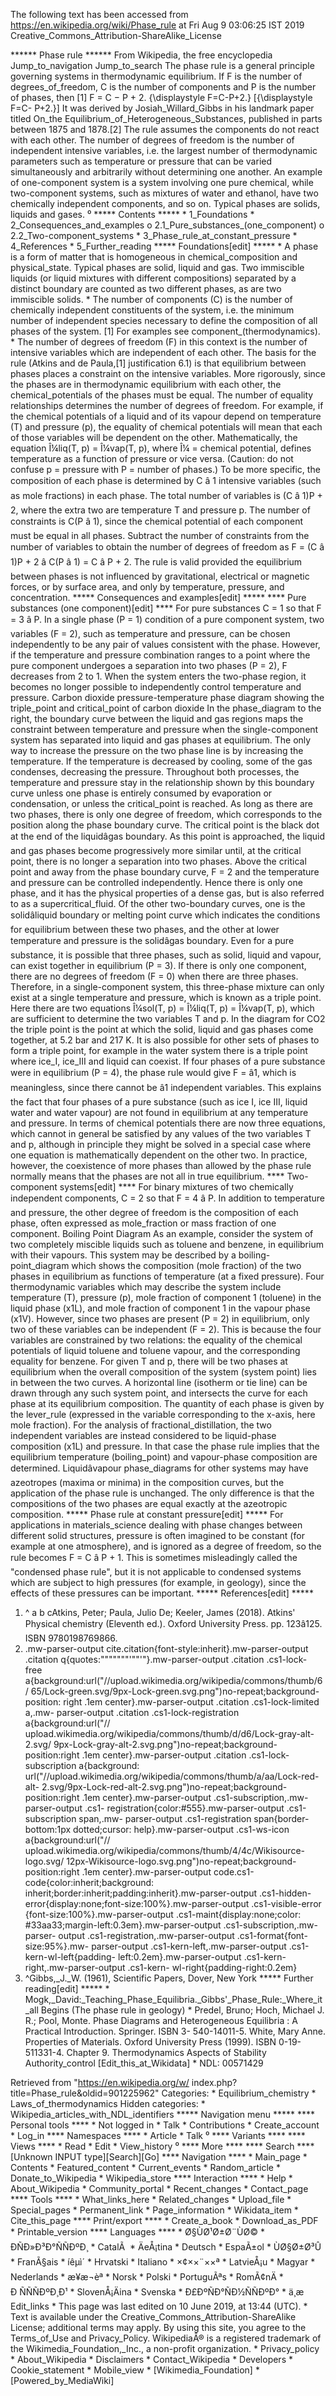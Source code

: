 The following text has been accessed from https://en.wikipedia.org/wiki/Phase_rule at Fri Aug 9 03:06:25 IST 2019
Creative_Commons_Attribution-ShareAlike_License




















****** Phase rule ******
From Wikipedia, the free encyclopedia
Jump_to_navigation Jump_to_search
The phase rule is a general principle governing systems in thermodynamic
equilibrium. If F is the number of degrees_of_freedom, C is the number of
components and P is the number of phases, then [1]
         F = C &#x2212; P + 2.   {\displaystyle F=C-P+2.}  [{\displaystyle F=C-
      P+2.}]
It was derived by Josiah_Willard_Gibbs in his landmark paper titled On_the
Equilibrium_of_Heterogeneous_Substances, published in parts between 1875 and
1878.[2] The rule assumes the components do not react with each other.
The number of degrees of freedom is the number of independent intensive
variables, i.e. the largest number of thermodynamic parameters such as
temperature or pressure that can be varied simultaneously and arbitrarily
without determining one another. An example of one-component system is a system
involving one pure chemical, while two-component systems, such as mixtures of
water and ethanol, have two chemically independent components, and so on.
Typical phases are solids, liquids and gases.
⁰
***** Contents *****
    * 1_Foundations
    * 2_Consequences_and_examples
          o 2.1_Pure_substances_(one_component)
          o 2.2_Two-component_systems
    * 3_Phase_rule_at_constant_pressure
    * 4_References
    * 5_Further_reading
***** Foundations[edit] *****
    * A phase is a form of matter that is homogeneous in chemical_composition
      and physical_state. Typical phases are solid, liquid and gas. Two
      immiscible liquids (or liquid mixtures with different compositions)
      separated by a distinct boundary are counted as two different phases, as
      are two immiscible solids.
    * The number of components (C) is the number of chemically independent
      constituents of the system, i.e. the minimum number of independent
      species necessary to define the composition of all phases of the system.
      [1] For examples see component_(thermodynamics).
    * The number of degrees of freedom (F) in this context is the number of
      intensive variables which are independent of each other.
The basis for the rule (Atkins and de Paula,[1] justification 6.1) is that
equilibrium between phases places a constraint on the intensive variables. More
rigorously, since the phases are in thermodynamic equilibrium with each other,
the chemical_potentials of the phases must be equal. The number of equality
relationships determines the number of degrees of freedom. For example, if the
chemical potentials of a liquid and of its vapour depend on temperature (T) and
pressure (p), the equality of chemical potentials will mean that each of those
variables will be dependent on the other. Mathematically, the equation Î¼liq(T,
p) = Î¼vap(T, p), where Î¼ = chemical potential, defines temperature as a
function of pressure or vice versa. (Caution: do not confuse p = pressure with
P = number of phases.)
To be more specific, the composition of each phase is determined by C â 1
intensive variables (such as mole fractions) in each phase. The total number of
variables is (C â 1)P + 2, where the extra two are temperature T and pressure
p. The number of constraints is C(P â 1), since the chemical potential of
each component must be equal in all phases. Subtract the number of constraints
from the number of variables to obtain the number of degrees of freedom as F =
(C â 1)P + 2 â C(P â 1) = C â P + 2.
The rule is valid provided the equilibrium between phases is not influenced by
gravitational, electrical or magnetic forces, or by surface area, and only by
temperature, pressure, and concentration.
***** Consequences and examples[edit] *****
**** Pure substances (one component)[edit] ****
For pure substances C = 1 so that F = 3 â P. In a single phase (P = 1)
condition of a pure component system, two variables (F = 2), such as
temperature and pressure, can be chosen independently to be any pair of values
consistent with the phase. However, if the temperature and pressure combination
ranges to a point where the pure component undergoes a separation into two
phases (P = 2), F decreases from 2 to 1. When the system enters the two-phase
region, it becomes no longer possible to independently control temperature and
pressure.
Carbon dioxide pressure-temperature phase diagram showing the triple_point and
critical_point of carbon dioxide
In the phase_diagram to the right, the boundary curve between the liquid and
gas regions maps the constraint between temperature and pressure when the
single-component system has separated into liquid and gas phases at
equilibrium. The only way to increase the pressure on the two phase line is by
increasing the temperature. If the temperature is decreased by cooling, some of
the gas condenses, decreasing the pressure. Throughout both processes, the
temperature and pressure stay in the relationship shown by this boundary curve
unless one phase is entirely consumed by evaporation or condensation, or unless
the critical_point is reached. As long as there are two phases, there is only
one degree of freedom, which corresponds to the position along the phase
boundary curve.
The critical point is the black dot at the end of the liquidâgas boundary. As
this point is approached, the liquid and gas phases become progressively more
similar until, at the critical point, there is no longer a separation into two
phases. Above the critical point and away from the phase boundary curve, F = 2
and the temperature and pressure can be controlled independently. Hence there
is only one phase, and it has the physical properties of a dense gas, but is
also referred to as a supercritical_fluid.
Of the other two-boundary curves, one is the solidâliquid boundary or melting
point curve which indicates the conditions for equilibrium between these two
phases, and the other at lower temperature and pressure is the solidâgas
boundary.
Even for a pure substance, it is possible that three phases, such as solid,
liquid and vapour, can exist together in equilibrium (P = 3). If there is only
one component, there are no degrees of freedom (F = 0) when there are three
phases. Therefore, in a single-component system, this three-phase mixture can
only exist at a single temperature and pressure, which is known as a triple
point. Here there are two equations Î¼sol(T, p) = Î¼liq(T, p) = Î¼vap(T, p),
which are sufficient to determine the two variables T and p. In the diagram for
CO2 the triple point is the point at which the solid, liquid and gas phases
come together, at 5.2 bar and 217 K. It is also possible for other sets of
phases to form a triple point, for example in the water system there is a
triple point where ice_I, ice_III and liquid can coexist.
If four phases of a pure substance were in equilibrium (P = 4), the phase rule
would give F = â1, which is meaningless, since there cannot be â1
independent variables. This explains the fact that four phases of a pure
substance (such as ice I, ice III, liquid water and water vapour) are not found
in equilibrium at any temperature and pressure. In terms of chemical potentials
there are now three equations, which cannot in general be satisfied by any
values of the two variables T and p, although in principle they might be solved
in a special case where one equation is mathematically dependent on the other
two. In practice, however, the coexistence of more phases than allowed by the
phase rule normally means that the phases are not all in true equilibrium.
**** Two-component systems[edit] ****
For binary mixtures of two chemically independent components, C = 2 so that F =
4 â P. In addition to temperature and pressure, the other degree of freedom
is the composition of each phase, often expressed as mole_fraction or mass
fraction of one component.
Boiling Point Diagram
As an example, consider the system of two completely miscible liquids such as
toluene and benzene, in equilibrium with their vapours. This system may be
described by a boiling-point_diagram which shows the composition (mole
fraction) of the two phases in equilibrium as functions of temperature (at a
fixed pressure).
Four thermodynamic variables which may describe the system include temperature
(T), pressure (p), mole fraction of component 1 (toluene) in the liquid phase
(x1L), and mole fraction of component 1 in the vapour phase (x1V). However,
since two phases are present (P = 2) in equilibrium, only two of these
variables can be independent (F = 2). This is because the four variables are
constrained by two relations: the equality of the chemical potentials of liquid
toluene and toluene vapour, and the corresponding equality for benzene.
For given T and p, there will be two phases at equilibrium when the overall
composition of the system (system point) lies in between the two curves. A
horizontal line (isotherm or tie line) can be drawn through any such system
point, and intersects the curve for each phase at its equilibrium composition.
The quantity of each phase is given by the lever_rule (expressed in the
variable corresponding to the x-axis, here mole fraction).
For the analysis of fractional_distillation, the two independent variables are
instead considered to be liquid-phase composition (x1L) and pressure. In that
case the phase rule implies that the equilibrium temperature (boiling_point)
and vapour-phase composition are determined.
Liquidâvapour phase_diagrams for other systems may have azeotropes (maxima or
minima) in the composition curves, but the application of the phase rule is
unchanged. The only difference is that the compositions of the two phases are
equal exactly at the azeotropic composition.
***** Phase rule at constant pressure[edit] *****
For applications in materials_science dealing with phase changes between
different solid structures, pressure is often imagined to be constant (for
example at one atmosphere), and is ignored as a degree of freedom, so the rule
becomes
      F = C â P + 1.
This is sometimes misleadingly called the "condensed phase rule", but it is not
applicable to condensed systems which are subject to high pressures (for
example, in geology), since the effects of these pressures can be important.
***** References[edit] *****
   1. ^ a b cAtkins, Peter; Paula, Julio De; Keeler, James (2018). Atkins'
      Physical chemistry (Eleventh ed.). Oxford University Press.
      pp. 123â125. ISBN 9780198769866.
   2. .mw-parser-output cite.citation{font-style:inherit}.mw-parser-output
      .citation q{quotes:"\"""\"""'""'"}.mw-parser-output .citation .cs1-lock-
      free a{background:url("//upload.wikimedia.org/wikipedia/commons/thumb/6/
      65/Lock-green.svg/9px-Lock-green.svg.png")no-repeat;background-position:
      right .1em center}.mw-parser-output .citation .cs1-lock-limited a,.mw-
      parser-output .citation .cs1-lock-registration a{background:url("//
      upload.wikimedia.org/wikipedia/commons/thumb/d/d6/Lock-gray-alt-2.svg/
      9px-Lock-gray-alt-2.svg.png")no-repeat;background-position:right .1em
      center}.mw-parser-output .citation .cs1-lock-subscription a{background:
      url("//upload.wikimedia.org/wikipedia/commons/thumb/a/aa/Lock-red-alt-
      2.svg/9px-Lock-red-alt-2.svg.png")no-repeat;background-position:right
      .1em center}.mw-parser-output .cs1-subscription,.mw-parser-output .cs1-
      registration{color:#555}.mw-parser-output .cs1-subscription span,.mw-
      parser-output .cs1-registration span{border-bottom:1px dotted;cursor:
      help}.mw-parser-output .cs1-ws-icon a{background:url("//
      upload.wikimedia.org/wikipedia/commons/thumb/4/4c/Wikisource-logo.svg/
      12px-Wikisource-logo.svg.png")no-repeat;background-position:right .1em
      center}.mw-parser-output code.cs1-code{color:inherit;background:
      inherit;border:inherit;padding:inherit}.mw-parser-output .cs1-hidden-
      error{display:none;font-size:100%}.mw-parser-output .cs1-visible-error
      {font-size:100%}.mw-parser-output .cs1-maint{display:none;color:
      #33aa33;margin-left:0.3em}.mw-parser-output .cs1-subscription,.mw-parser-
      output .cs1-registration,.mw-parser-output .cs1-format{font-size:95%}.mw-
      parser-output .cs1-kern-left,.mw-parser-output .cs1-kern-wl-left{padding-
      left:0.2em}.mw-parser-output .cs1-kern-right,.mw-parser-output .cs1-kern-
      wl-right{padding-right:0.2em}
   3. ^Gibbs,_J._W. (1961), Scientific Papers, Dover, New York
***** Further reading[edit] *****
    * Mogk,_David:_Teaching_Phase_Equilibria._Gibbs'_Phase_Rule:_Where_it_all
      Begins (The phase rule in geology)
    * Predel, Bruno; Hoch, Michael J. R.; Pool, Monte. Phase Diagrams and
      Heterogeneous Equilibria : A Practical Introduction. Springer. ISBN 3-
      540-14011-5.
White, Mary Anne. Properties of Materials. Oxford University Press (1999).
ISBN 0-19-511331-4.
 Chapter 9. Thermodynamics Aspects of Stability
Authority_control [Edit_this_at_Wikidata]     * NDL: 00571429

Retrieved from "https://en.wikipedia.org/w/
index.php?title=Phase_rule&oldid=901225962"
Categories:
    * Equilibrium_chemistry
    * Laws_of_thermodynamics
Hidden categories:
    * Wikipedia_articles_with_NDL_identifiers
***** Navigation menu *****
**** Personal tools ****
    * Not logged in
    * Talk
    * Contributions
    * Create_account
    * Log_in
**** Namespaces ****
    * Article
    * Talk
⁰
**** Variants ****
**** Views ****
    * Read
    * Edit
    * View_history
⁰
**** More ****
**** Search ****
[Unknown INPUT type][Search][Go]
**** Navigation ****
    * Main_page
    * Contents
    * Featured_content
    * Current_events
    * Random_article
    * Donate_to_Wikipedia
    * Wikipedia_store
**** Interaction ****
    * Help
    * About_Wikipedia
    * Community_portal
    * Recent_changes
    * Contact_page
**** Tools ****
    * What_links_here
    * Related_changes
    * Upload_file
    * Special_pages
    * Permanent_link
    * Page_information
    * Wikidata_item
    * Cite_this_page
**** Print/export ****
    * Create_a_book
    * Download_as_PDF
    * Printable_version
**** Languages ****
    * Ø§ÙØ¹Ø±Ø¨ÙØ©
    * ÐÑÐ»Ð³Ð°ÑÑÐºÐ¸
    * CatalÃ 
    * ÄeÅ¡tina
    * Deutsch
    * EspaÃ±ol
    * ÙØ§Ø±Ø³Û
    * FranÃ§ais
    * íêµ­ì´
    * Hrvatski
    * Italiano
    * ×¢××¨××ª
    * LatvieÅ¡u
    * Magyar
    * Nederlands
    * æ¥æ¬èª
    * Norsk
    * Polski
    * PortuguÃªs
    * RomÃ¢nÄ
    * Ð ÑÑÑÐºÐ¸Ð¹
    * SlovenÅ¡Äina
    * Svenska
    * Ð£ÐºÑÐ°ÑÐ½ÑÑÐºÐ°
    * ä¸­æ
Edit_links
    * This page was last edited on 10 June 2019, at 13:44 (UTC).
    * Text is available under the Creative_Commons_Attribution-ShareAlike
      License; additional terms may apply. By using this site, you agree to the
      Terms_of_Use and Privacy_Policy. WikipediaÂ® is a registered trademark of
      the Wikimedia_Foundation,_Inc., a non-profit organization.
    * Privacy_policy
    * About_Wikipedia
    * Disclaimers
    * Contact_Wikipedia
    * Developers
    * Cookie_statement
    * Mobile_view
    * [Wikimedia_Foundation]
    * [Powered_by_MediaWiki]
